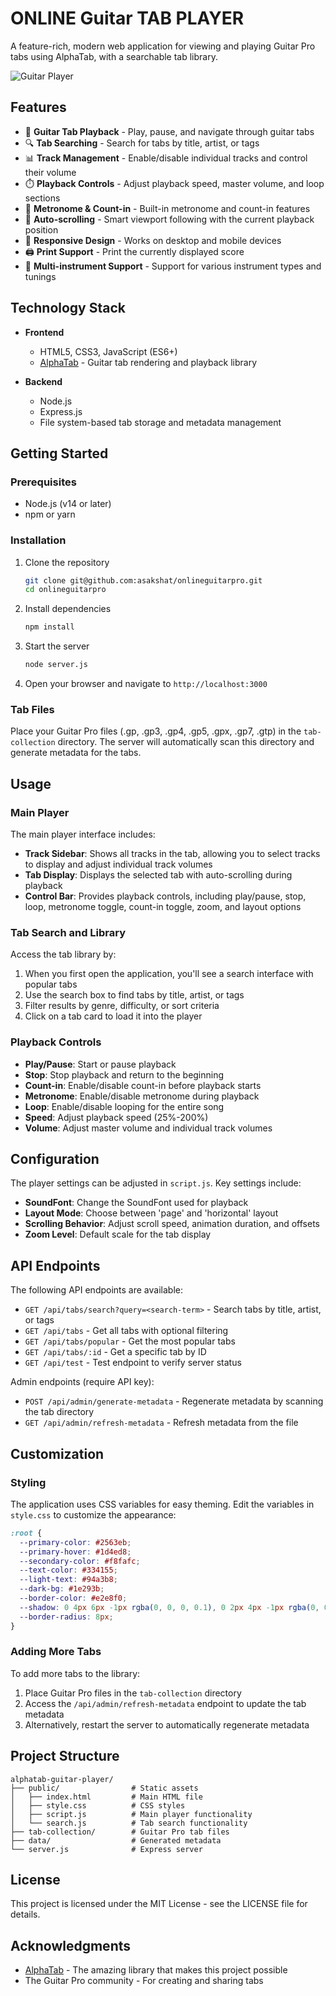 # ONLINE Guitar TAB PLAYER

A feature-rich, modern web application for viewing and playing Guitar Pro tabs using AlphaTab, with a searchable tab library.

![ Guitar Player](https://via.placeholder.com/800x450/f1f5f9/1e293b?text=AlphaTab+Guitar+Player)

## Features

- 🎵 **Guitar Tab Playback** - Play, pause, and navigate through guitar tabs
- 🔍 **Tab Searching** - Search for tabs by title, artist, or tags
- 📊 **Track Management** - Enable/disable individual tracks and control their volume
- ⏱️ **Playback Controls** - Adjust playback speed, master volume, and loop sections
- 🥁 **Metronome & Count-in** - Built-in metronome and count-in features
- 🔄 **Auto-scrolling** - Smart viewport following with the current playback position
- 📱 **Responsive Design** - Works on desktop and mobile devices
- 🖨️ **Print Support** - Print the currently displayed score
- 🎸 **Multi-instrument Support** - Support for various instrument types and tunings

## Technology Stack

- **Frontend**
  - HTML5, CSS3, JavaScript (ES6+)
  - [AlphaTab](https://www.alphatab.net/) - Guitar tab rendering and playback library

- **Backend**
  - Node.js
  - Express.js
  - File system-based tab storage and metadata management

## Getting Started

### Prerequisites

- Node.js (v14 or later)
- npm or yarn

### Installation

1. Clone the repository
   ```bash
   git clone git@github.com:asakshat/onlineguitarpro.git
   cd onlineguitarpro
   ```

2. Install dependencies
   ```bash
   npm install
   ```

3. Start the server
   ```bash
   node server.js
   ```

4. Open your browser and navigate to `http://localhost:3000`

### Tab Files

Place your Guitar Pro files (.gp, .gp3, .gp4, .gp5, .gpx, .gp7, .gtp) in the `tab-collection` directory. The server will automatically scan this directory and generate metadata for the tabs.

## Usage

### Main Player

The main player interface includes:

- **Track Sidebar**: Shows all tracks in the tab, allowing you to select tracks to display and adjust individual track volumes
- **Tab Display**: Displays the selected tab with auto-scrolling during playback
- **Control Bar**: Provides playback controls, including play/pause, stop, loop, metronome toggle, count-in toggle, zoom, and layout options

### Tab Search and Library

Access the tab library by:

1. When you first open the application, you'll see a search interface with popular tabs
2. Use the search box to find tabs by title, artist, or tags
3. Filter results by genre, difficulty, or sort criteria
4. Click on a tab card to load it into the player

### Playback Controls

- **Play/Pause**: Start or pause playback
- **Stop**: Stop playback and return to the beginning
- **Count-in**: Enable/disable count-in before playback starts
- **Metronome**: Enable/disable metronome during playback
- **Loop**: Enable/disable looping for the entire song
- **Speed**: Adjust playback speed (25%-200%)
- **Volume**: Adjust master volume and individual track volumes

## Configuration

The player settings can be adjusted in `script.js`. Key settings include:

- **SoundFont**: Change the SoundFont used for playback
- **Layout Mode**: Choose between 'page' and 'horizontal' layout
- **Scrolling Behavior**: Adjust scroll speed, animation duration, and offsets
- **Zoom Level**: Default scale for the tab display

## API Endpoints

The following API endpoints are available:

- `GET /api/tabs/search?query=<search-term>` - Search tabs by title, artist, or tags
- `GET /api/tabs` - Get all tabs with optional filtering
- `GET /api/tabs/popular` - Get the most popular tabs
- `GET /api/tabs/:id` - Get a specific tab by ID
- `GET /api/test` - Test endpoint to verify server status

Admin endpoints (require API key):
- `POST /api/admin/generate-metadata` - Regenerate metadata by scanning the tab directory
- `GET /api/admin/refresh-metadata` - Refresh metadata from the file

## Customization

### Styling

The application uses CSS variables for easy theming. Edit the variables in `style.css` to customize the appearance:

```css
:root {
  --primary-color: #2563eb;
  --primary-hover: #1d4ed8;
  --secondary-color: #f8fafc;
  --text-color: #334155;
  --light-text: #94a3b8;
  --dark-bg: #1e293b;
  --border-color: #e2e8f0;
  --shadow: 0 4px 6px -1px rgba(0, 0, 0, 0.1), 0 2px 4px -1px rgba(0, 0, 0, 0.06);
  --border-radius: 8px;
}
```

### Adding More Tabs

To add more tabs to the library:

1. Place Guitar Pro files in the `tab-collection` directory
2. Access the `/api/admin/refresh-metadata` endpoint to update the tab metadata
3. Alternatively, restart the server to automatically regenerate metadata

## Project Structure

```
alphatab-guitar-player/
├── public/                # Static assets
│   ├── index.html         # Main HTML file
│   ├── style.css          # CSS styles
│   ├── script.js          # Main player functionality
│   └── search.js          # Tab search functionality
├── tab-collection/        # Guitar Pro tab files
├── data/                  # Generated metadata
└── server.js              # Express server

```

## License

This project is licensed under the MIT License - see the LICENSE file for details.

## Acknowledgments

- [AlphaTab](https://www.alphatab.net/) - The amazing library that makes this project possible
- The Guitar Pro community - For creating and sharing tabs